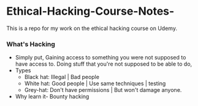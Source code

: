 # Ethical-Hacking-Course-Notes-
This is a repo for my work on the ethical hacking course on Udemy. 

### What's Hacking
 - Simply put, Gaining access to something you were not supposed to have access to. Doing stuff that you're not supposed to be able to do, 
 - Types
   - Black hat: Illegal | Bad people
   - White hat: Good people | Use same techniques | testing
   - Grey-hat: Don't have permissions | But won't damage anyone.
 - Why learn it- Bounty hacking 
